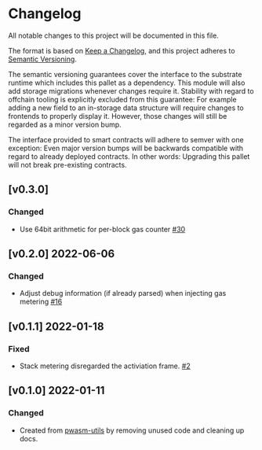 # Changelog

All notable changes to this project will be documented in this file.

The format is based on [Keep a Changelog](https://keepachangelog.com/en/1.0.0/),
and this project adheres to [Semantic Versioning](https://semver.org/spec/v2.0.0.html).

The semantic versioning guarantees cover the interface to the substrate runtime which
includes this pallet as a dependency. This module will also add storage migrations whenever
changes require it. Stability with regard to offchain tooling is explicitly excluded from
this guarantee: For example adding a new field to an in-storage data structure will require
changes to frontends to properly display it. However, those changes will still be regarded
as a minor version bump.

The interface provided to smart contracts will adhere to semver with one exception: Even
major version bumps will be backwards compatible with regard to already deployed contracts.
In other words: Upgrading this pallet will not break pre-existing contracts.

## [v0.3.0]

### Changed

- Use 64bit arithmetic for per-block gas counter
[#30](https://github.com/paritytech/wasm-instrument/pull/30)

## [v0.2.0] 2022-06-06

### Changed

- Adjust debug information (if already parsed) when injecting gas metering
[#16](https://github.com/paritytech/wasm-instrument/pull/16)

## [v0.1.1] 2022-01-18

### Fixed

- Stack metering disregarded the activiation frame.
[#2](https://github.com/paritytech/wasm-instrument/pull/2)

## [v0.1.0] 2022-01-11

### Changed

- Created from [pwasm-utils](https://github.com/paritytech/wasm-utils) by removing unused code and cleaning up docs.
